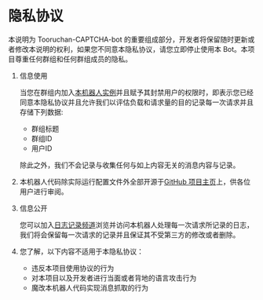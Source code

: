 # 隐私协议  

本说明为 Tooruchan-CAPTCHA-bot 的重要组成部分，开发者将保留随时更新或者修改本说明的权利，如果您不同意本隐私协议，请您立即停止使用本 Bot。本项目尊重任何群组和任何群组成员的隐私。

1. 信息使用

   当您在群组内加入[本机器人实例](https://t.me/toorucaptchabot)并且赋予其封禁用户的权限时，即表示您已经同意本隐私协议并且允许我们以评估负载和请求量的目的记录每一次请求并且存储下列数据:  

   - 群组标题
   - 群组ID
   - 用户ID

    除此之外，我们不会记录与收集任何与如上内容无关的消息内容与记录。

2. 本机器人代码除实际运行配置文件外全部开源于[GitHub 项目主页](https://github.com/Tooruchan/Telegram-CAPTCHA-bot)上，供各位用户进行审阅。

3. 信息公开

   您可以加入[日志记录频道](https://t.me/joinchat/AAAAAE-v6P0RgxMIqjC2-g)浏览并访问本机器人处理每一次请求所记录的日志，我们将会保留每一次请求的记录并且保证其不受第三方的修改或者删除。

4. 您了解，以下内容不适用于本隐私协议：

    - 违反本项目使用协议的行为
    - 对本项目以及开发者进行当面或者背地的语言攻击行为
    - 魔改本机器人代码实现消息抓取的行为
